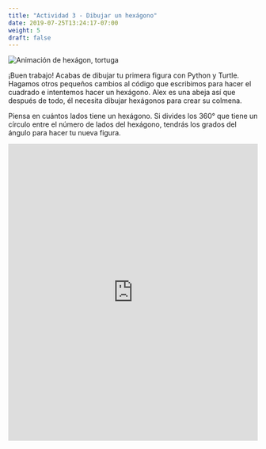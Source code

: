 ```yaml
---
title: "Actividad 3 - Dibujar un hexágono"
date: 2019-07-25T13:24:17-07:00
weight: 5
draft: false
---
```


![Animación de hexágon, tortuga](https://media.giphy.com/media/TDLqC61A5uOAO8WwnJ/giphy.gif)

¡Buen trabajo! Acabas de dibujar tu primera figura con Python y Turtle. Hagamos otros pequeños cambios al código que escribimos para hacer el cuadrado e intentemos hacer un hexágono. Alex es una abeja así que después de todo, él necesita dibujar hexágonos para crear su colmena.

Piensa en cuántos lados tiene un hexágono. Si divides los 360° que tiene un círculo entre el número de lados del hexágono, tendrás los grados del ángulo para hacer tu nueva figura.

<iframe src="https://trinket.io/embed/python/7a4b1e0683" width="100%" height="600" frameborder="0" marginwidth="0" marginheight="0" allowfullscreen></iframe>